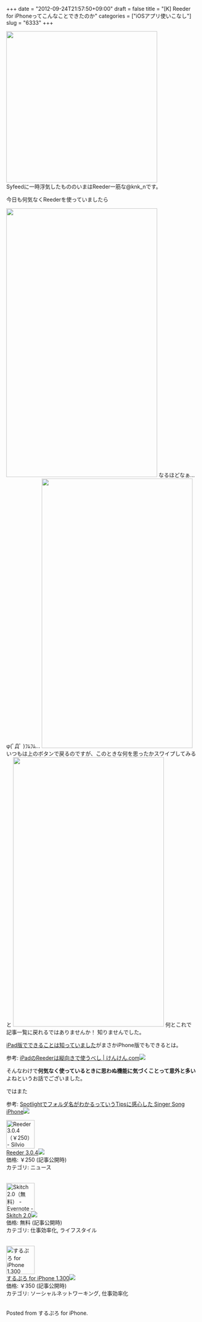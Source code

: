 +++
date = "2012-09-24T21:57:50+09:00"
draft = false
title = "[K] Reeder for iPhoneってこんなことできたのか"
categories = ["iOSアプリ使いこなし"]
slug = "6333"
+++

<div class="center"><img src="http://knk-n.com/wp-content/uploads/2012/09/slooProImg_20120924215744.png" alt="" width="400" height="400" class="slooProImg" /></div>
Syfeedに一時浮気したもののいまはReeder一筋な@knk_nです。

今日も何気なくReederを使っていましたら

<!--more-->

<img alt="" src="http://knk-n.com/wp-content/uploads/2012/09/slooProImg_20120924215749.png" width="400" height="710" class="slooProImg" />
なるほどなぁ… φ(ﾟДﾟ )ﾌﾑﾌﾑ…

<img alt="" src="http://knk-n.com/wp-content/uploads/2012/09/slooProImg_20120924215748.png" width="400" height="712" class="slooProImg" />
いつもは上のボタンで戻るのですが、このときな何を思ったかスワイプしてみると

<img alt="" src="http://knk-n.com/wp-content/uploads/2012/09/slooProImg_20120924215746.png" width="400" height="712" class="slooProImg" />
何とこれで記事一覧に戻れるではありませんか！
知りませんでした。

<a href="http://knk-n.com/2011/07/18/ipad-reeder/" target="_blank">iPad版でできることは知っていました</a>がまさかiPhone版でもできるとは。

<p>参考: <a href="http://knk-n.com/2011/07/18/ipad-reeder/" target="_blank">iPadのReederは縦向きで使うべし | けんけん.com</a><a href="http://b.hatena.ne.jp/entry/http://knk-n.com/2011/07/18/ipad-reeder/" target="_blank"><img border="0" src="http://b.hatena.ne.jp/entry/image/large/http://knk-n.com/2011/07/18/ipad-reeder/" /></a><br></p>

そんなわけで<strong>何気なく使っているときに思わぬ機能に気づくことって意外と多い</strong>よねというお話でございました。

ではまた

<p>参考: <a href="http://kuracyan.net/archives/16270" target="_blank">Spotlightでフォルダ名がわかるっていうTipsに感心した Singer Song iPhone</a><a href="http://b.hatena.ne.jp/entry/http://kuracyan.net/archives/16270" target="_blank"><img border="0" src="http://b.hatena.ne.jp/entry/image/large/http://kuracyan.net/archives/16270" /></a><br></p>

<table class="appstorehelper"><a href="http://click.linksynergy.com/fs-bin/stat?id=48HB7K3zmMg&offerid=94348&type=3&subid=0&tmpid=2192&RD_PARM1=http%253A%252F%252Fitunes.apple.com%252Fjp%252Fapp%252Freeder%252Fid325502379%253Fmt%253D8%2526uo%253D4%2526partnerId%253D30" target="new"><img class="appstorehelper_appicn" width="75" height="75" src="http://a3.mzstatic.com/us/r1000/095/Purple/v4/d5/4a/8f/d54a8f7d-fd6c-5e87-512c-3f2367c79709/mzm.bvkpybrb.175x175-75.png" alt="Reeder 3.0.4（￥250） - Silvio Rizzi - Silvio Rizzi"></a><div class="appstorehelper_text"><a href="http://click.linksynergy.com/fs-bin/stat?id=48HB7K3zmMg&offerid=94348&type=3&subid=0&tmpid=2192&RD_PARM1=http%253A%252F%252Fitunes.apple.com%252Fjp%252Fapp%252Freeder%252Fid325502379%253Fmt%253D8%2526uo%253D4%2526partnerId%253D30" target="new">Reeder 3.0.4</a><a href="http://click.linksynergy.com/fs-bin/stat?id=48HB7K3zmMg&offerid=94348&type=3&subid=0&tmpid=2192&RD_PARM1=http%253A%252F%252Fitunes.apple.com%252Fjp%252Fapp%252Freeder%252Fid325502379%253Fmt%253D8%2526uo%253D4%2526partnerId%253D30" target="itunes_store"><img class="appstorehelper_icn" src="http://ax.phobos.apple.com.edgesuite.net/ja_jp/images/web/linkmaker/badge_appstore-sm.gif" ></a><br>価格: ￥250 (記事公開時)<br>カテゴリ: ニュース<br></div></table>
<table class="appstorehelper"><a href="http://click.linksynergy.com/fs-bin/stat?id=48HB7K3zmMg&offerid=94348&type=3&subid=0&tmpid=2192&RD_PARM1=http%253A%252F%252Fitunes.apple.com%252Fjp%252Fapp%252Fskitch%252Fid490505997%253Fmt%253D8%2526uo%253D4%2526partnerId%253D30" target="new"><img class="appstorehelper_appicn" width="75" height="75" src="http://a2.mzstatic.com/us/r1000/074/Purple/v4/68/c1/f1/68c1f13b-ccdd-5ab6-40fe-de4d2e1ebc4f/mzl.grjdlnlh.175x175-75.png" alt="Skitch 2.0（無料） - Evernote - Evernote"></a><div class="appstorehelper_text"><a href="http://click.linksynergy.com/fs-bin/stat?id=48HB7K3zmMg&offerid=94348&type=3&subid=0&tmpid=2192&RD_PARM1=http%253A%252F%252Fitunes.apple.com%252Fjp%252Fapp%252Fskitch%252Fid490505997%253Fmt%253D8%2526uo%253D4%2526partnerId%253D30" target="new">Skitch 2.0</a><a href="http://click.linksynergy.com/fs-bin/stat?id=48HB7K3zmMg&offerid=94348&type=3&subid=0&tmpid=2192&RD_PARM1=http%253A%252F%252Fitunes.apple.com%252Fjp%252Fapp%252Fskitch%252Fid490505997%253Fmt%253D8%2526uo%253D4%2526partnerId%253D30" target="itunes_store"><img class="appstorehelper_icn" src="http://ax.phobos.apple.com.edgesuite.net/ja_jp/images/web/linkmaker/badge_appstore-sm.gif" ></a><br>価格: 無料 (記事公開時)<br>カテゴリ: 仕事効率化, ライフスタイル<br></div></table>


<table class="appstorehelper"><a href="http://click.linksynergy.com/fs-bin/stat?id=48HB7K3zmMg&offerid=94348&type=3&subid=0&tmpid=2192&RD_PARM1=http%253A%252F%252Fitunes.apple.com%252Fjp%252Fapp%252Fsurupuro-for-iphone%252Fid436676299%253Fmt%253D8%2526uo%253D4%2526partnerId%253D30" target="new"><img class="appstorehelper_appicn" width="75" height="75" src="http://a1.mzstatic.com/us/r1000/103/Purple/v4/22/ff/d4/22ffd4b1-e475-3d34-63fc-035575806582/mzl.xejvrijs.175x175-75.jpg" alt="するぷろ for iPhone 1.300（￥350） - Gachatech - isshin"></a><div class="appstorehelper_text"><a href="http://click.linksynergy.com/fs-bin/stat?id=48HB7K3zmMg&offerid=94348&type=3&subid=0&tmpid=2192&RD_PARM1=http%253A%252F%252Fitunes.apple.com%252Fjp%252Fapp%252Fsurupuro-for-iphone%252Fid436676299%253Fmt%253D8%2526uo%253D4%2526partnerId%253D30" target="new">するぷろ for iPhone 1.300</a><a href="http://click.linksynergy.com/fs-bin/stat?id=48HB7K3zmMg&offerid=94348&type=3&subid=0&tmpid=2192&RD_PARM1=http%253A%252F%252Fitunes.apple.com%252Fjp%252Fapp%252Fsurupuro-for-iphone%252Fid436676299%253Fmt%253D8%2526uo%253D4%2526partnerId%253D30" target="itunes_store"><img class="appstorehelper_icn" src="http://ax.phobos.apple.com.edgesuite.net/ja_jp/images/web/linkmaker/badge_appstore-sm.gif" ></a><br>価格: ￥350 (記事公開時)<br>カテゴリ: ソーシャルネットワーキング, 仕事効率化<br></div></table>  Posted from するぷろ for iPhone.
